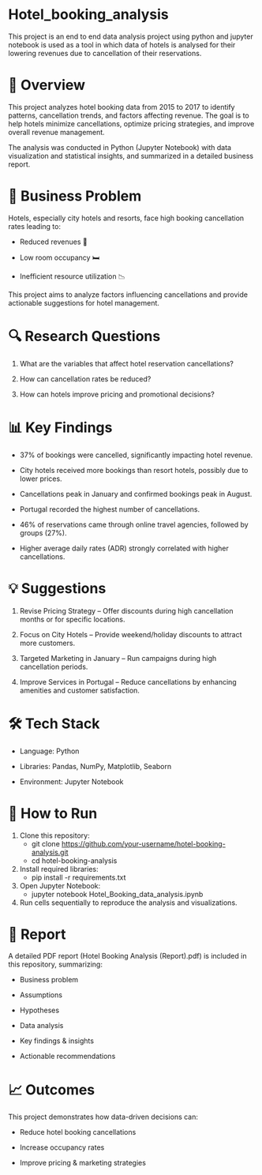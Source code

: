 # Hotel_booking_analysis
This project is an end to end data analysis project using python and jupyter notebook is used as a tool in which data of hotels is analysed for their lowering revenues due to cancellation of their reservations.

# 📌 Overview

This project analyzes hotel booking data from 2015 to 2017 to identify patterns, cancellation trends, and factors affecting revenue. The goal is to help hotels minimize cancellations, optimize pricing strategies, and improve overall revenue management.

The analysis was conducted in Python (Jupyter Notebook) with data visualization and statistical insights, and summarized in a detailed business report.

# 🚩 Business Problem

Hotels, especially city hotels and resorts, face high booking cancellation rates leading to:

- Reduced revenues 💸

- Low room occupancy 🛏️

- Inefficient resource utilization 📉

This project aims to analyze factors influencing cancellations and provide actionable suggestions for hotel management.

# 🔍 Research Questions

1. What are the variables that affect hotel reservation cancellations?

2. How can cancellation rates be reduced?

3. How can hotels improve pricing and promotional decisions?

# 📊 Key Findings

- 37% of bookings were cancelled, significantly impacting hotel revenue.

- City hotels received more bookings than resort hotels, possibly due to lower prices.

- Cancellations peak in January and confirmed bookings peak in August.

- Portugal recorded the highest number of cancellations.

- 46% of reservations came through online travel agencies, followed by groups (27%).

- Higher average daily rates (ADR) strongly correlated with higher cancellations.

# 💡 Suggestions

1. Revise Pricing Strategy – Offer discounts during high cancellation months or for specific locations.

2. Focus on City Hotels – Provide weekend/holiday discounts to attract more customers.

3. Targeted Marketing in January – Run campaigns during high cancellation periods.

4. Improve Services in Portugal – Reduce cancellations by enhancing amenities and customer satisfaction.

# 🛠️ Tech Stack

- Language: Python

- Libraries: Pandas, NumPy, Matplotlib, Seaborn

- Environment: Jupyter Notebook

# 🚀 How to Run

1. Clone this repository:
   - git clone https://github.com/your-username/hotel-booking-analysis.git
   - cd hotel-booking-analysis
2. Install required libraries:
   - pip install -r requirements.txt
3. Open Jupyter Notebook:
   - jupyter notebook Hotel_Booking_data_analysis.ipynb
4. Run cells sequentially to reproduce the analysis and visualizations.

# 📌 Report

A detailed PDF report (Hotel Booking Analysis (Report).pdf) is included in this repository, summarizing:

- Business problem

- Assumptions

- Hypotheses

- Data analysis

- Key findings & insights

- Actionable recommendations

# 📈 Outcomes

This project demonstrates how data-driven decisions can:

- Reduce hotel booking cancellations

- Increase occupancy rates

- Improve pricing & marketing strategies
